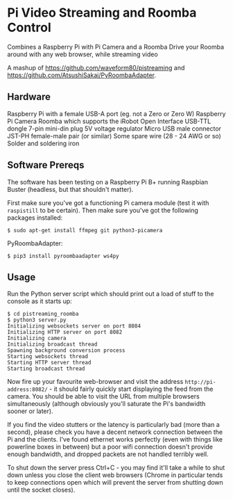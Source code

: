 # Pi Video Streaming and Roomba Control

Combines a Raspberry Pi with Pi Camera and a Roomba
Drive your Roomba around with any web browser, while streaming video

A mashup of https://github.com/waveform80/pistreaming and https://github.com/AtsushiSakai/PyRoombaAdapter.

## Hardware
Raspberry Pi with a female USB-A port (eg. not a Zero or Zero W)
Raspberry Pi Camera
Roomba which supports the iRobot Open Interface
USB-TTL dongle
7-pin mini-din plug
5V voltage regulator
Micro USB male connector
JST-PH female-male pair (or similar)
Some spare wire (28 - 24 AWG or so)
Solder and soldering iron


## Software Prereqs

The software has been testing on a Raspberry Pi B+ running Raspbian Buster (headless, but that shouldn't matter).

First make sure you've got a functioning Pi camera module (test it with
`raspistill` to be certain). Then make sure you've got the following packages
installed:

    $ sudo apt-get install ffmpeg git python3-picamera

PyRoombaAdapter:

    $ pip3 install pyroombaadapter ws4py


## Usage

Run the Python server script which should print out a load of stuff
to the console as it starts up:

    $ cd pistreaming_roomba
    $ python3 server.py
    Initializing websockets server on port 8084
    Initializing HTTP server on port 8082
    Initializing camera
    Initializing broadcast thread
    Spawning background conversion process
    Starting websockets thread
    Starting HTTP server thread
    Starting broadcast thread

Now fire up your favourite web-browser and visit the address
`http://pi-address:8082/` - it should fairly quickly start displaying the feed
from the camera. You should be able to visit the URL from multiple browsers
simultaneously (although obviously you'll saturate the Pi's bandwidth sooner or
later).

If you find the video stutters or the latency is particularly bad (more than a
second), please check you have a decent network connection between the Pi and
the clients. I've found ethernet works perfectly (even with things like
powerline boxes in between) but a poor wifi connection doesn't provide enough
bandwidth, and dropped packets are not handled terribly well.

To shut down the server press Ctrl+C - you may find it'll take a while
to shut down unless you close the client web browsers (Chrome in particular
tends to keep connections open which will prevent the server from shutting down
until the socket closes).

